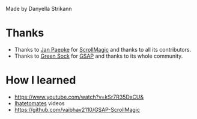 Made by Danyella Strikann

# Thanks

-   Thanks to [Jan Paepke](https://github.com/janpaepke) for [ScrollMagic](https://scrollmagic.io/) and thanks to all its contributors.
-   Thanks to [Green Sock](https://github.com/greensock/) for [GSAP](https://gsap.com/) and thanks to its whole community.

# How I learned

-   <https://www.youtube.com/watch?v=kSr7R35DxCU&>
-   [Ihatetomates](https://www.youtube.com/@Ihatetomatoes) videos
-   <https://github.com/vaibhav2110/GSAP-ScrollMagic>
